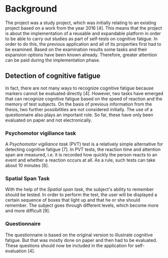 # Background

The project was a study project, which was initially relating to an existing project based on a work from the year 2016 [4]. 
This means that the project is about the implementation of a reusable and expandable platform in order to be able to carry out studies as part of self-tests on cognitive fatigue.
In order to do this, the previous application and all of its properties first had to be examined. 
Based on the examination results some tasks and their expansion options have been known already. Therefore, greater attention can be paid during the implementation phase.

## Detection of cognitive fatigue

In fact, there are not many ways to recognize cognitive fatigue because markers cannot be evaluated directly [4]. 
However, two tasks have emerged that can recognize cognitive fatigue based on the speed of reaction and the memory of test subjects. 
On the basis of previous information from the thesis, two further possibilities are not considered initially. 
The use of a questionnaire also plays an important role. 
So far, these have only been evaluated on paper and not electronically.

### Psychomotor vigiliance task

A *Psychomotor vigiliance task* (PVT) test is a relatively simple alternative for detecting cognitive fatigue [7]. 
In PVT tests, the reaction time and attention span are measured, i.e. it is recorded how quickly the person reacts to an event and whether a reaction occurs at all. 
As a rule, such tests can take about 10 minutes [8].

### Spatial Span Task

With the help of the *Spatial span task*, the subject's ability to remember should be tested. 
In order to perform the test, the user will be displayed a certain sequence of boxes that light up and that he or she should remember. 
The subject goes through different levels, which become more and more difficult [9].

### Questionnaire

The questionnaire is based on the original version to illustrate cognitive fatigue. 
But that was mostly done on paper and then had to be evaluated. 
These questions should now be included in the application for self-evaluation [4].